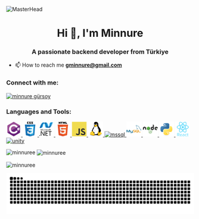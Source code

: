 ![MasterHead](https://wallpapers.com/images/high/1200x480-neon-purple-mountains-56wuvoleyut5z0eb.webp)

<h1 align="center">Hi 👋, I'm Minnure</h1>
<h3 align="center">A passionate backend developer from Türkiye</h3>

- 📫 How to reach me **gminnure@gmail.com**

<h3 align="left">Connect with me:</h3>
<p align="left">
<a href="https://www.linkedin.com/in/minnure-g-480b8020a/" target="blank"><img align="center" src="https://raw.githubusercontent.com/rahuldkjain/github-profile-readme-generator/master/src/images/icons/Social/linked-in-alt.svg" alt="minnure gürsoy" height="30" width="40" /></a>
</p>

<h3 align="left">Languages and Tools:</h3>
<p align="left"> <a href="https://www.w3schools.com/cs/" target="_blank" rel="noreferrer"> <img src="https://raw.githubusercontent.com/devicons/devicon/master/icons/csharp/csharp-original.svg" alt="csharp" width="40" height="40"/> </a> <a href="https://www.w3schools.com/css/" target="_blank" rel="noreferrer"> <img src="https://raw.githubusercontent.com/devicons/devicon/master/icons/css3/css3-original-wordmark.svg" alt="css3" width="40" height="40"/> </a> <a href="https://dotnet.microsoft.com/" target="_blank" rel="noreferrer"> <img src="https://raw.githubusercontent.com/devicons/devicon/master/icons/dot-net/dot-net-original-wordmark.svg" alt="dotnet" width="40" height="40"/> </a> <a href="https://www.w3.org/html/" target="_blank" rel="noreferrer"> <img src="https://raw.githubusercontent.com/devicons/devicon/master/icons/html5/html5-original-wordmark.svg" alt="html5" width="40" height="40"/> </a> <a href="https://developer.mozilla.org/en-US/docs/Web/JavaScript" target="_blank" rel="noreferrer"> <img src="https://raw.githubusercontent.com/devicons/devicon/master/icons/javascript/javascript-original.svg" alt="javascript" width="40" height="40"/> </a> <a href="https://www.linux.org/" target="_blank" rel="noreferrer"> <img src="https://raw.githubusercontent.com/devicons/devicon/master/icons/linux/linux-original.svg" alt="linux" width="40" height="40"/> </a> <a href="https://www.microsoft.com/en-us/sql-server" target="_blank" rel="noreferrer"> <img src="https://www.svgrepo.com/show/303229/microsoft-sql-server-logo.svg" alt="mssql" width="40" height="40"/> </a> <a href="https://www.mysql.com/" target="_blank" rel="noreferrer"> <img src="https://raw.githubusercontent.com/devicons/devicon/master/icons/mysql/mysql-original-wordmark.svg" alt="mysql" width="40" height="40"/> </a> <a href="https://nodejs.org" target="_blank" rel="noreferrer"> <img src="https://raw.githubusercontent.com/devicons/devicon/master/icons/nodejs/nodejs-original-wordmark.svg" alt="nodejs" width="40" height="40"/> </a> <a href="https://www.python.org" target="_blank" rel="noreferrer"> <img src="https://raw.githubusercontent.com/devicons/devicon/master/icons/python/python-original.svg" alt="python" width="40" height="40"/> </a> <a href="https://reactjs.org/" target="_blank" rel="noreferrer"> <img src="https://raw.githubusercontent.com/devicons/devicon/master/icons/react/react-original-wordmark.svg" alt="react" width="40" height="40"/> </a> <a href="https://unity.com/" target="_blank" rel="noreferrer"> <img src="https://www.vectorlogo.zone/logos/unity3d/unity3d-icon.svg" alt="unity" width="40" height="40"/> </a> </p>

<p><img align="left" src="https://github-readme-stats.vercel.app/api/top-langs?username=minnuree&show_icons=true&locale=en&layout=compact" alt="minnuree" /></p>

<p>&nbsp;<img align="center" src="https://github-readme-stats.vercel.app/api?username=minnuree&show_icons=true&locale=en" alt="minnuree" /></p>

<p><img align="center" src="https://github-readme-streak-stats.herokuapp.com/?user=minnuree&" alt="minnuree" /></p>

<picture>
  <source media="(prefers-color-scheme: dark)" srcset="https://raw.githubusercontent.com/Minnuree/Minnuree/output/github-contribution-grid-snake-dark.svg">
  <source media="(prefers-color-scheme: light)" srcset="https://raw.githubusercontent.com/Minnuree/Minnuree/output/github-contribution-grid-snake.svg">
  <img alt="github contribution grid snake animation" src="https://raw.githubusercontent.com/Minnuree/Minnuree/output/github-contribution-grid-snake.svg">
</picture>
